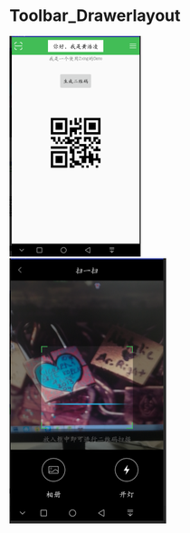 # Toolbar_Drawerlayout
![github](https://raw.githubusercontent.com/2017HHL/ZXing_Demo/master/main.jpg "github")
![github](https://raw.githubusercontent.com/2017HHL/ZXing_Demo/master/scan.png "github")
